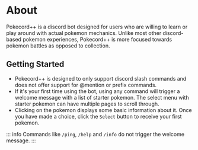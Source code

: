 # About

Pokecord++ is a discord bot designed for users who are willing to learn or play around with actual pokemon mechanics. Unlike most other discord-based pokemon experiences, Pokecord++ is more focused towards pokemon battles as opposed to collection. 

## Getting Started

- Pokecord++ is designed to only support discord slash commands and does not offer support for @mention or prefix commands.<br>
- If it's your first time using the bot, using any command will trigger a welcome message with a list of starter pokemon. The select menu with starter pokemon can have multiple pages to scroll through.<br>
- Clicking on the pokemon displays some basic information about it. Once you have made a choice, click the `Select` button to receive your first pokemon.

::: info
Commands like `/ping`, `/help` and `/info` do not trigger the welcome message.
:::